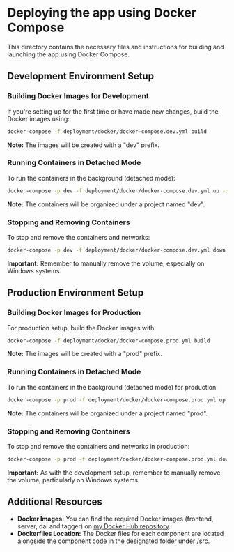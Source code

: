 # Deploying the app using Docker Compose

This directory contains the necessary files and instructions for building and launching the app using Docker Compose.

## Development Environment Setup

### Building Docker Images for Development

If you're setting up for the first time or have made new changes, build the Docker images using:

```bash
docker-compose -f deployment/docker/docker-compose.dev.yml build
```

**Note:** The images will be created with a "dev" prefix.

### Running Containers in Detached Mode

To run the containers in the background (detached mode):

```bash
docker-compose -p dev -f deployment/docker/docker-compose.dev.yml up -d
```

**Note:** The containers will be organized under a project named "dev".

### Stopping and Removing Containers

To stop and remove the containers and networks:

```bash
docker-compose -p dev -f deployment/docker/docker-compose.dev.yml down
```

**Important:** Remember to manually remove the volume, especially on Windows systems.

## Production Environment Setup

### Building Docker Images for Production

For production setup, build the Docker images with:

```bash
docker-compose -f deployment/docker/docker-compose.prod.yml build
```

**Note:** The images will be created with a "prod" prefix.

### Running Containers in Detached Mode

To run the containers in the background (detached mode) for production:

```bash
docker-compose -p prod -f deployment/docker/docker-compose.prod.yml up -d
```

**Note:** The containers will be organized under a project named "prod".

### Stopping and Removing Containers

To stop and remove the containers and networks in production:

```bash
docker-compose -p prod -f deployment/docker/docker-compose.prod.yml down
```

**Important:** As with the development setup, remember to manually remove the volume, particularly on Windows systems.

## Additional Resources

- **Docker Images:** You can find the required Docker images (frontend, server, dal and tagger) on [my Docker Hub repository](https://hub.docker.com/u/maorh10).
- **Dockerfiles Location:** The Docker files for each component are located alongside the component code in the designated folder under [/src](https://github.com/mhornstein/DK-NLP/tree/main/src).
